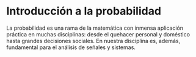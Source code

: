 # Introducción a la probabilidad
La probabilidad es una rama de la matemática con inmensa aplicación práctica en muchas disciplinas: desde el quehacer personal y doméstico hasta grandes decisiones sociales. En nuestra disciplina es, además, fundamental para el análisis de señales y sistemas.